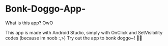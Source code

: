 # Bonk-Doggo-App-

What is this app? OwO

This app is made with Android Studio, simply with OnClick and SetVisibility codes (because im noob :,>)
Try out the app to bonk doggo~! 🐶✨

